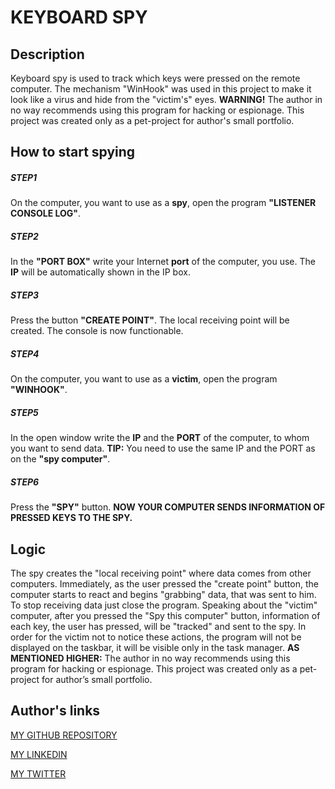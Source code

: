 # KEYBOARD SPY

## Description

Keyboard spy is used to track which keys were pressed on the remote computer. The mechanism "WinHook" was used in this project to make it look like a virus and hide from the "victim's" eyes. 
**WARNING!** The author in no way recommends using this program for hacking or espionage. This project was created only as a pet-project for author's small portfolio.

## How to start spying

##### STEP1
On the computer, you want to use as a **spy**, open the program **"LISTENER CONSOLE LOG"**.
##### STEP2
In the **"PORT BOX"** write your Internet **port** of the computer, you use. The **IP** will be automatically shown in the IP box.
##### STEP3
Press the button **"CREATE POINT"**. The local receiving point will be created. The console is now functionable.
##### STEP4
On the computer, you want to use as a **victim**, open the program **"WINHOOK"**.
##### STEP5
In the open window write the **IP** and the **PORT** of the computer, to whom you want to send data. **TIP:** You need to use the same IP and the PORT as on the **"spy computer"**.
##### STEP6
Press the **"SPY"** button. **NOW YOUR COMPUTER SENDS INFORMATION OF PRESSED KEYS TO THE SPY.**

## Logic
The spy creates the "local receiving point" where data comes from other computers. Immediately, as the user pressed the "create point" button, the computer starts to react and begins "grabbing" data, that was sent to him. To stop receiving data just close the program.
Speaking about the "victim" computer, after you pressed the "Spy this computer" button, information of each key, the user has pressed, will be "tracked" and sent to the spy. In order for the victim not to notice these actions, the program will not be displayed on the taskbar, it will be visible only in the task manager.
**AS MENTIONED HIGHER:** The author in no way recommends using this program for hacking or espionage. This project was created only as a pet-project for author’s small portfolio.

## Author's links
   [MY GITHUB REPOSITORY](https://github.com/stasiukmykhailo?tab=repositories)
   
   [MY LINKEDIN](https://www.linkedin.com/in/mykhailo-stasiuk-25a27b259)
   
   [MY TWITTER](https://twitter.com/stasiukmykhail0)
